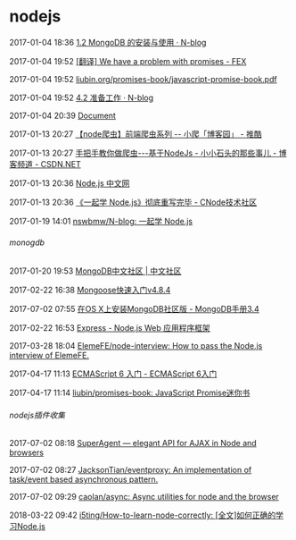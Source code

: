 # nodejs

2017-01-04 18:36 [1.2 MongoDB 的安装与使用 · N-blog](https://maninboat.gitbooks.io/n-blog/content/book/1.2%20MongoDB%20%E7%9A%84%E5%AE%89%E8%A3%85%E4%B8%8E%E4%BD%BF%E7%94%A8.html)

2017-01-04 19:52 [[翻译] We have a problem with promises - FEX](http://fex.baidu.com/blog/2015/07/we-have-a-problem-with-promises/)

2017-01-04 19:52 [liubin.org/promises-book/javascript-promise-book.pdf](http://liubin.org/promises-book/javascript-promise-book.pdf)

2017-01-04 19:52 [4.2 准备工作 · N-blog](https://maninboat.gitbooks.io/n-blog/content/book/4.2%20%E5%87%86%E5%A4%87%E5%B7%A5%E4%BD%9C.html)

2017-01-04 20:39 [Document](file:///E:/test/vuetest/file1/html/index2.html)

2017-01-13 20:27 [【node爬虫】前端爬虫系列 -- 小爬「博客园」 - 推酷](http://www.tuicool.com/articles/MvUjMfB)

2017-01-13 20:27 [手把手教你做爬虫---基于NodeJs - 小小石头的那些事儿 - 博客频道 - CSDN.NET](http://blog.csdn.net/yezhenxu1992/article/details/50820629)

2017-01-13 20:36 [Node.js 中文网](http://nodejs.cn/)

2017-01-13 20:36 [《一起学 Node.js》彻底重写完毕 - CNode技术社区](https://cnodejs.org/topic/581b0c4ebb9452c9052e7acb)

2017-01-19 14:01 [nswbmw/N-blog: 一起学 Node.js](https://github.com/nswbmw/N-blog)

######  monogdb 

2017-01-20 19:53 [MongoDB中文社区 | 中文社区](http://mongoing.com/)

2017-02-22 16:38 [Mongoose快速入门v4.8.4](http://mongoosejs.com/docs/index.html)

2017-07-02 07:55 [在OS X上安装MongoDB社区版 - MongoDB手册3.4](https://docs.mongodb.com/manual/tutorial/install-mongodb-on-os-x/)



2017-02-22 16:53 [Express - Node.js Web 应用程序框架](http://expressjs.com/zh-cn/)

2017-03-28 18:04 [ElemeFE/node-interview: How to pass the Node.js interview of ElemeFE.](https://github.com/ElemeFE/node-interview)

2017-04-17 11:13 [ECMAScript 6 入门 - ECMAScript 6入门](http://es6.ruanyifeng.com/)

2017-04-17 11:14 [liubin/promises-book: JavaScript Promise迷你书](https://github.com/liubin/promises-book/)

######  nodejs插件收集 

2017-07-02 08:18 [SuperAgent — elegant API for AJAX in Node and browsers](http://visionmedia.github.io/superagent/#cors)

2017-07-02 08:27 [JacksonTian/eventproxy: An implementation of task/event based asynchronous pattern.](https://github.com/JacksonTian/eventproxy)

2017-07-02 09:29 [caolan/async: Async utilities for node and the browser](https://github.com/caolan/async)



2018-03-22 09:42 [i5ting/How-to-learn-node-correctly: [全文]如何正确的学习Node.js](https://github.com/i5ting/How-to-learn-node-correctly)

